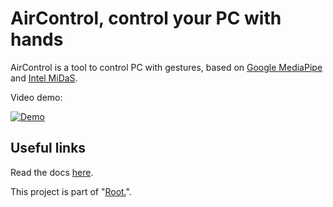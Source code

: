 # AirControl, control your PC with hands

AirControl is a tool to control PC with gestures, based on <a href="https://ai.google.dev/edge/mediapipe/solutions/guide" target="_blank">Google MediaPipe</a> and <a href="https://github.com/isl-org/MiDaS" target="_blank">Intel MiDaS</a>.

Video demo:

[![Demo](https://img.youtube.com/vi/Cifi5REe2wY/0.jpg)](https://www.youtube.com/watch?v=Cifi5REe2wY)

## Useful links
Read the docs [here](https://aircontrol.readthedocs.io/en/latest/index.html).

This project is part of "[Root.](https://andrea-zoccatelli.gitbook.io/me/v/root.)".
